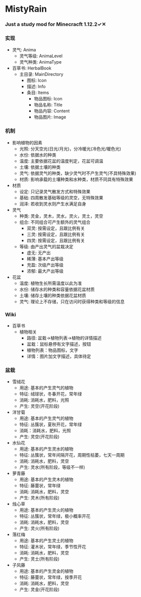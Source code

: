# MistyRain
### Just a study mod for Minecracft 1.12.2✓✕

### 实现
- 灵气: Anima
	- 灵气等级: AnimaLevel
	- 灵气种类: AnimaType
- 百草书: HerbalBook
	- 主目录: MainDirectory
		- 图标: Icon
		- 描述: Info
		- 条目: Items
			- 物品图标: Icon
			- 物品名称: Title
			- 物品内容: Content
			- 物品图片: Image

### 机制
- 影响植物的因素
	- 光照: 分天空光(日光/月光)，分冷暖光(冷色光/暖色光)
	- 水份: 依据水的种类
	- 温度: 主要依据花盆的温度判定，花盆可调温
	- 土壤: 依据土壤的种类
	- 灵气: 依据灵气的种类，缺少灵气时不产生灵气(不具特殊效果)
	- 材质: 影响承载的土壤种类和水种类，材质不同具有特殊效果
- 材质
	- 设定: 只记录灵气散发方式和特殊效果
	- 基础: 四周散发基础等级的灵空，无特殊效果
	- 润泽: 若收到灵水则产生水满足自身
- 灵气
	- 种类: 灵金，灵木，灵水，灵火，灵土，灵空
	- 组合: 不同组合可产生额外的灵气组合
		- 双灵: 按需设定，且跟比例有关
		- 三灵: 按需设定，且跟比例有关
		- 四灵: 按需设定，且跟比例有关
	- 等级: 由产出灵气的盆栽决定
		- 虚无: 无产出
		- 稀薄: 基本产出等级
		- 充盈: 次级产出等级
		- 浓郁: 最大产出等级
- 花盆
	- 温度: 植物生长所需温度以此为准
	- 水份: 储存水的种类和容量依据花盆材质
	- 土壤: 储存土壤的种类依据花盆材质
	- 灵气: 理论上不存储，只在访问时获得种类和等级的信息

### Wiki
- 百草书
	- 植物相关
		- 路径: 盆栽->植物列表->植物的详情描述
		- 盆栽：鼠标悬停有文字描述，按钮
		- 植物列表：物品图标，文字
		- 详情：图片加文字描述，具体待定

### 盆栽
- 雪绒花
	- 用途: 基本的产生灵气的植物
	- 特征: 绒球状，冬春开花，常年绿
	- 消耗: 消耗水，肥料，光照
	- 产生: 灵空(开花阶段)
- 洋甘菊
	- 用途: 基本的产生灵气的植物
	- 特征: 丛簇状，夏秋开花，常年绿
	- 消耗：消耗水，肥料，光照
	- 产生: 灵空(开花阶段)
- 水仙花
	- 用途: 基本的产生灵水的植物
	- 特征: 丛簇状，常年间隔开花，周期性枯萎，七天一周期
	- 消耗: 消耗水，肥料，灵空
	- 产生: 灵水(所有阶段，等级不一样)
- 萝青藤
	- 用途: 基本的产生灵木的植物
	- 特征: 藤蔓状，常年绿
	- 消耗: 消耗水，肥料，灵空
	- 产生: 灵木(所有阶段)
- 烛心草
	- 用途: 基本的产生灵火的植物
	- 特征: 丛簇状，常年绿，极小概率开花
	- 消耗: 消耗水，肥料，灵空
	- 产生: 灵火(所有阶段)
- 落红梅
	- 用途: 基本的产生灵土的植物
	- 特征: 灌木状，常年绿，季节性开花
	- 消耗: 消耗水，肥料，灵空
	- 产生: 灵土(所有阶段)
- 子风藤
	- 用途: 基本的产生灵金的植物
	- 特征: 藤蔓状，常年绿，按季开花
	- 消耗: 消耗水，肥料，灵空
	- 产生: 灵金(开花阶段)